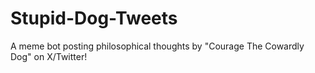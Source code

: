 # Stupid-Dog-Tweets
A meme bot posting philosophical thoughts by "Courage The Cowardly Dog" on X/Twitter!
